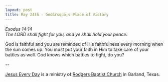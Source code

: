```yaml
---
layout: post
title: May 24th - God&rsquo;s Place of Victory
---
```


_Exodus 14:14  
The LORD shall fight for you, and ye shall hold your peace._

God is faithful and you are reminded of His faithfulness every
morning when the sun comes up. You must put your faith in Him to take
care of your battles as well. God knows which battles to fight, do
you?

 --

<a href=http://jesuseveryday.net>Jesus Every Day</a> is a ministry of <a href=http://rodgersbaptist.net>Rodgers Baptist Church</a> in Garland, Texas.
